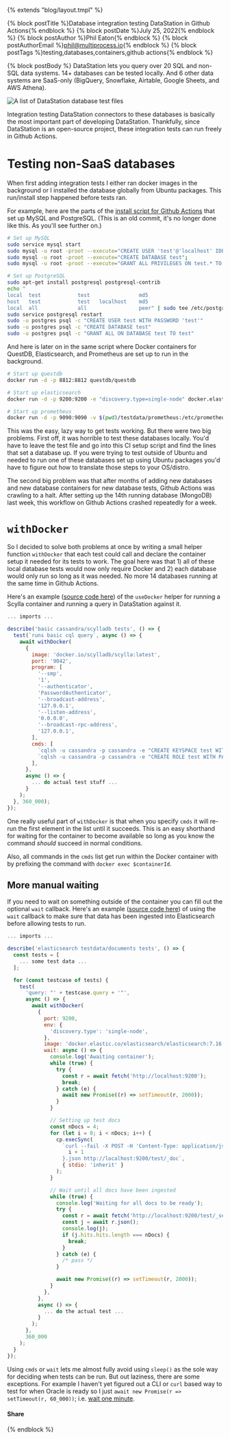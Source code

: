 {% extends "blog/layout.tmpl" %}

{% block postTitle %}Database integration testing DataStation in Github Actions{% endblock %}
{% block postDate %}July 25, 2022{% endblock %}
{% block postAuthor %}Phil Eaton{% endblock %}
{% block postAuthorEmail %}phil@multiprocess.io{% endblock %}
{% block postTags %}testing,databases,containers,github actions{% endblock %}

{% block postBody %}
DataStation lets you query over 20 SQL and non-SQL data systems. 14+
databases can be tested locally. And 6 other data systems are
SaaS-only (BigQuery, Snowflake, Airtable, Google Sheets, and AWS
Athena).

![A list of DataStation database test files](/integration-tests.png)

Integration testing DataStation connectors to these databases is
basically the most important part of developing
DataStation. Thankfully, since DataStation is an open-source project,
these integration tests can run freely in Github Actions.

# Testing non-SaaS databases

When first adding integration tests I either ran docker images in the
background or I installed the database globally from Ubuntu
packages. This run/install step happened before tests ran.

For example, here are the parts of the [install script for Github
Actions](https://github.com/multiprocessio/datastation/blob/3362433dc5cce51760cbac8f800e3befce59a072/scripts/ci/prepare_linux_integration_test_setup_only.sh)
that set up MySQL and PostgreSQL. (This is an old commit, it's no
longer done like this. As you'll see further on.)

```bash
# Set up MySQL
sudo service mysql start
sudo mysql -u root -proot --execute="CREATE USER 'test'@'localhost' IDENTIFIED BY 'test'";
sudo mysql -u root -proot --execute="CREATE DATABASE test";
sudo mysql -u root -proot --execute="GRANT ALL PRIVILEGES ON test.* TO 'test'@'localhost'";

# Set up PostgreSQL
sudo apt-get install postgresql postgresql-contrib
echo "
local  test            test                md5
host   test            test   localhost    md5
local  all             all                 peer" | sudo tee /etc/postgresql/12/main/pg_hba.conf
sudo service postgresql restart
sudo -u postgres psql -c "CREATE USER test WITH PASSWORD 'test'"
sudo -u postgres psql -c "CREATE DATABASE test"
sudo -u postgres psql -c "GRANT ALL ON DATABASE test TO test"
```

And here is later on in the same script where Docker containers for
QuestDB, Elasticsearch, and Prometheus are set up to run in the
background.

```bash
# Start up questdb
docker run -d -p 8812:8812 questdb/questdb

# Start up elasticsearch
docker run -d -p 9200:9200 -e "discovery.type=single-node" docker.elastic.co/elasticsearch/elasticsearch:7.16.3

# Start up prometheus
docker run -d -p 9090:9090 -v $(pwd)/testdata/prometheus:/etc/prometheus prom/prometheus
```

This was the easy, lazy way to get tests working. But there were two
big problems. First off, it was horrible to test these databases
locally. You'd have to leave the test file and go into this CI setup
script and find the lines that set a database up. If you were trying
to test outside of Ubuntu and needed to run one of these databases set
up using Ubuntu packages you'd have to figure out how to translate
those steps to your OS/distro.

The second big problem was that after months of adding new databases
and new database containers for new database tests, Github Actions was
crawling to a halt. After setting up the 14th running database
(MongoDB) last week, this workflow on Github Actions crashed
repeatedly for a week.

# `withDocker`

So I decided to solve both problems at once by writing a small helper
function `withDocker` that each test could call and declare the
container setup it needed for its tests to work. The goal here was
that 1) all of these local database tests would now only require
Docker and 2) each database would only run so long as it was
needed. No more 14 databases running at the same time in Github
Actions.

Here's an example ([source code
here](https://github.com/multiprocessio/datastation/blob/main/integration/scylla.test.js))
of the `useDocker` helper for running a Scylla container and running a
query in DataStation against it.

```javascript
... imports ...

describe('basic cassandra/scylladb tests', () => {
  test(`runs basic cql query`, async () => {
    await withDocker(
      {
        image: 'docker.io/scylladb/scylla:latest',
        port: '9042',
        program: [
          '--smp',
          '1',
          '--authenticator',
          'PasswordAuthenticator',
          '--broadcast-address',
          '127.0.0.1',
          '--listen-address',
          '0.0.0.0',
          '--broadcast-rpc-address',
          '127.0.0.1',
        ],
        cmds: [
          `cqlsh -u cassandra -p cassandra -e "CREATE KEYSPACE test WITH REPLICATION = {'class': 'SimpleStrategy', 'replication_factor': 1};"`,
          `cqlsh -u cassandra -p cassandra -e "CREATE ROLE test WITH PASSWORD = 'test' AND LOGIN = true AND SUPERUSER = true;"`,
        ],
      },
      async () => {
	    ... do actual test stuff ...
      }
    );
  }, 360_000);
});
```

One really useful part of `withDocker` is that when you specify `cmds`
it will re-run the first element in the list until it succeeds. This
is an easy shorthand for waiting for the container to become available
so long as you know the command *should* succeed in normal conditions.

Also, all commands in the `cmds` list get run within the Docker
container with by prefixing the command with `docker exec
$containerId`.

## More manual waiting

If you need to wait on something outside of the container you can fill
out the optional `wait` callback. Here's an example ([source code
here](https://github.com/multiprocessio/datastation/blob/main/integration/elasticsearch.test.js))
of using the `wait` callback to make sure that data has been ingested
into Elasticsearch before allowing tests to run.

```javascript
... imports ...

describe('elasticsearch testdata/documents tests', () => {
  const tests = [
    ... some test data ...
  ];

  for (const testcase of tests) {
    test(
      'query: "' + testcase.query + '"',
      async () => {
        await withDocker(
          {
            port: 9200,
            env: {
              'discovery.type': 'single-node',
            },
            image: 'docker.elastic.co/elasticsearch/elasticsearch:7.16.3',
            wait: async () => {
              console.log('Awaiting container');
              while (true) {
                try {
                  const r = await fetch('http://localhost:9200');
                  break;
                } catch (e) {
                  await new Promise((r) => setTimeout(r, 2000));
                }
              }

              // Setting up test docs
              const nDocs = 4;
              for (let i = 0; i < nDocs; i++) {
                cp.execSync(
                  `curl --fail -X POST -H 'Content-Type: application/json' -d @testdata/documents/${
                    i + 1
                  }.json http://localhost:9200/test/_doc`,
                  { stdio: 'inherit' }
                );
              }

              // Wait until all docs have been ingested
              while (true) {
                console.log('Waiting for all docs to be ready');
                try {
                  const r = await fetch('http://localhost:9200/test/_search');
                  const j = await r.json();
                  console.log(j);
                  if (j.hits.hits.length === nDocs) {
                    break;
                  }
                } catch (e) {
                  /* pass */
                }

                await new Promise((r) => setTimeout(r, 2000));
              }
            },
          },
          async () => {
            ... do the actual test ...
          }
        );
      },
      360_000
    );
  }
});
```

Using `cmds` or `wait` lets me almost fully avoid using `sleep()` as
the sole way for deciding when tests can be run. But out laziness,
there are some exceptions. For example I haven't yet figured out a CLI
or `curl` based way to test for when Oracle is ready so I just `await
new Promise(r => setTimeout(r, 60_000))`; i.e. [wait one
minute](https://github.com/multiprocessio/datastation/blob/main/integration/oracle.test.js#L34).

#### Share
{% endblock %}
